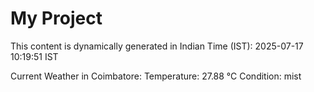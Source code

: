 # My Project

This content is dynamically generated in Indian Time (IST): 2025-07-17 10:19:51 IST


Current Weather in Coimbatore:
Temperature: 27.88 °C
Condition: mist
